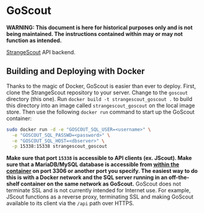 # GoScout

**WARNING: This document is here for historical purposes only and is not being maintained. The instructions contained within may or may not function as intended.**

[StrangeScout](https://github.com/strangescout) API backend.

## Building and Deploying with Docker
Thanks to the magic of Docker, GoScout is easier than ever to deploy. First, clone the StrangeScout repository to your server. Change to the `goscout` directory (this one). Run `docker build -t strangescout_goscout .` to build this directory into an image called `strangescout_goscout` on the local image store. Then use the following `docker run` command to start up the GoScout container:

```bash
sudo docker run -d -e "GOSCOUT_SQL_USER=<username>" \
  -e "GOSCOUT_SQL_PASSWD=<password>" \
  -e "GOSCOUT_SQL_HOST=<dbserver>" \
  -p 15338:15338 strangescout_goscout
```

**Make sure that port `15338` is accessible to API clients (ex. JScout). Make sure that a MariaDB/MySQL database is accessible from [within the container](https://docs.docker.com/articles/networking/) on port 3306 or another port you specify. The easiest way to do this is with a Docker network and the SQL server running in an off-the-shelf container on the same network as GoScout.** GoScout does not terminate SSL and is not currently intended for Internet use. For example, JScout functions as a reverse proxy, terminating SSL and making GoScout available to its client via the `/api` path over HTTPS.
